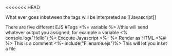 <<<<<<< HEAD

What ever goes inbetween the tags will be interpreted as [[Javascript]]

There are five different EJS #Tags 
<%= variable %>              //this will send whatever output you assigned, for example a variable
<% console.log("Hello")     %>  Execute Javascript
<%-                   %>                  Render as HTML
<%#            %>                        This is a comment
<%- include("Filename.ejs")%>    This will let you inset a file 

